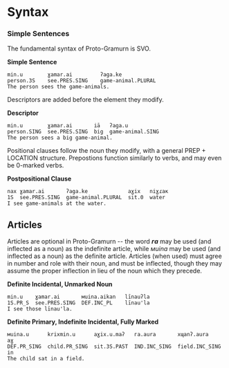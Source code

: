 Syntax
======

### Simple Sentences ###

The fundamental syntax of Proto-Gramurn is SVO.

**Simple Sentence**

```
min.u        ɣamar.ai         ʔaga.ke
person.3S    see.PRES.SING    game-animal.PLURAL
The person sees the game-animals.
```

Descriptors are added before the element they modify.

**Descriptor**

```
min.u        ɣamar.ai       iā   ʔaga.u
person.SING  see.PRES.SING  big  game-animal.SING
The person sees a big game-animal.
```

Positional clauses follow the noun they modify, with a general PREP + LOCATION structure. Prepostions function similarly to verbs, and may even be 0-marked verbs.

**Postpositional Clause**

```
nax ɣamar.ai       ʔaga.ke             aɣix   niɣɾaк
1S  see.PRES.SING  game-animal.PLURAL  sit.0  water
I see game-animals at the water.
```

## Articles

Articles are optional in Proto-Gramurn -- the word **_гa_** may be used (and inflected as a noun) as the indefinite article, while _мuina_ may be used (and inflected as a noun) as the definite article. Articles (when used) must agree in number and role with their noun, and must be inflected, though they may assume the proper inflection in lieu of the noun which they precede.

**Definite Incidental, Unmarked Noun**

```
min.u    ɣamar.ai       мuina.aikan   līnauʔla
1S.PR_S  see.PRES.SING  DEF.INC_PL    līnau'la
I see those līnau'la.
```

**Definite Primary, Indefinite Incidental, Fully Marked**

```
мuina.u      krixmin.u      aɣix.u.maʔ   гa.aura       xɰanʔ.aura     aɣ
DEF.PR_SING  child.PR_SING  sit.3S.PAST  IND.INC_SING  field.INC_SING in
The child sat in a field.
```
